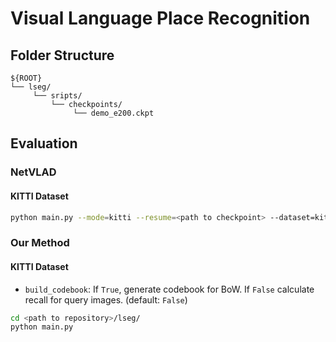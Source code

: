 # Visual Language Place Recognition

## Folder Structure
```
${ROOT}
└── lseg/
     └── sripts/
         └── checkpoints/
              └── demo_e200.ckpt
```

## Evaluation
### NetVLAD
#### KITTI Dataset
```bash
python main.py --mode=kitti --resume=<path to checkpoint> --dataset=kitti
```

### Our Method
#### KITTI Dataset
- `build_codebook`: If `True`, generate codebook for BoW. If `False` calculate recall for query images. (default: `False`)

```bash
cd <path to repository>/lseg/
python main.py
```
